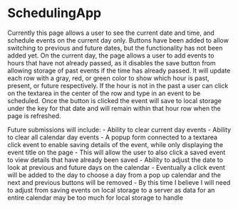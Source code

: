 # SchedulingApp

Currently this page allows a user to see the current date and time, and schedule events on the current day only. Buttons have been added to allow switching to previous and future dates, but the functionality has not been added yet. On the current day, the page allows a user to add events to hours that have not already passed, as it disables the save button from allowing storage of past events if the time has already passed. It will update each row with a gray, red, or green color to show which hour is past, present, or future respectively. If the hour is not in the past a user can click on the textarea in the center of the row and type in an event to be scheduled. Once the button is clicked the event will save to local storage under the key for that date and will remain within that hour row when the page is refreshed. 

Future submissions will include:
    - Ability to clear current day events
    - Ability to clear all calendar day events
    - A popup form connected to a textarea click event to enable saving details of the event, while only displaying the event title on the page
        - This will allow the user to also click a saved event to view details that have already been saved
    - Ability to adjust the date to look at previous and future days on the calendar
        - Eventually a click event will be added to the day to choose a day from a pop up calendar and the next and previous buttons will be removed
            - By this time I believe I will need to adjust from saving events on local storage to a server as data for an entire calendar may be too much for local storage to handle